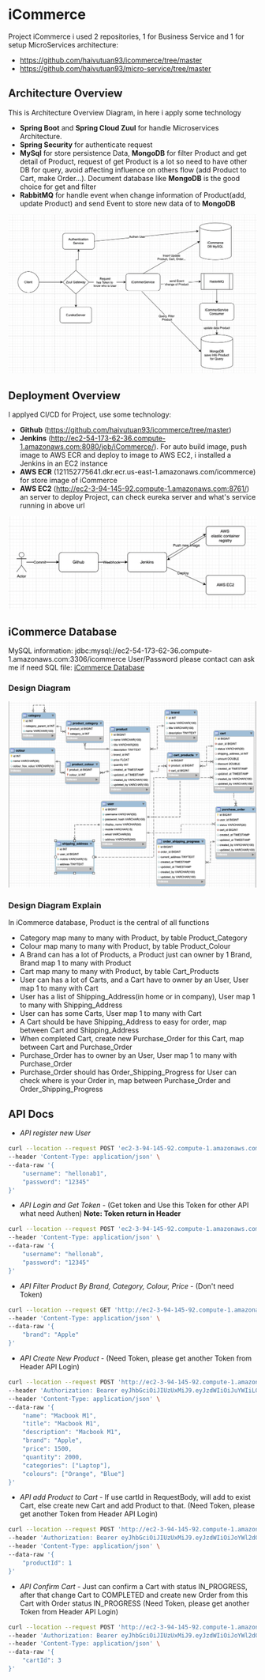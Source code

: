 # iCommerce
Project iCommerce i used 2 repositories, 1 for Business Service and 1 for setup MicroServices architecture:
* https://github.com/haivutuan93/icommerce/tree/master
* https://github.com/haivutuan93/micro-service/tree/master
## Architecture Overview
This is Architecture Overview Diagram, in here i apply some technology

* **Spring Boot** and **Spring Cloud Zuul** for handle Microservices Architecture.
* **Spring Security** for authenticate request
* **MySql** for store persistence Data, **MongoDB** for filter Product and get detail of Product, request of get Product is a lot so need to have other DB for query, avoid affecting influence on others flow (add Product to Cart, make Order...). Document database like **MongoDB** is the good choice for get and filter
* **RabbitMQ** for handle event when change information of Product(add, update Product) and send Event to store new data of to **MongoDB**

![database-icommerce](https://github.com/haivutuan93/icommerce/blob/master/src/main/resources/image/ArchitectDiagram.png?raw=true)

## Deployment Overview
I applyed CI/CD for Project, use some technology:
* **Github** (https://github.com/haivutuan93/icommerce/tree/master)
* **Jenkins** (http://ec2-54-173-62-36.compute-1.amazonaws.com:8080/job/iCommerce/). For auto build image, push image to AWS ECR and deploy to image to AWS EC2, i installed a Jenkins in an EC2 instance
* **AWS ECR** (121152775641.dkr.ecr.us-east-1.amazonaws.com/icommerce) for store image of iCommerce
* **AWS EC2** (http://ec2-3-94-145-92.compute-1.amazonaws.com:8761/) an server to deploy Project, can check eureka server and what's service running in above url

![deployment-icommerce](https://github.com/haivutuan93/icommerce/blob/master/src/main/resources/image/Deployment.png?raw=true)



## iCommerce Database
MySQL information: jdbc:mysql://ec2-54-173-62-36.compute-1.amazonaws.com:3306/icommerce
User/Password please contact can ask me if need
SQL file: [iCommerce Database](https://github.com/haivutuan93/icommerce/blob/main/src/main/resources/sql/summary.sql)
### Design Diagram

![database-icommerce](https://raw.githubusercontent.com/haivutuan93/icommerce/master/src/main/resources/image/DatabaseDesign.png)

### Design Diagram Explain
In iCommerce database, Product is the central of all functions
* Category map many to many with Product, by table Product_Category
* Colour map many to many with Product, by table Product_Colour
* A Brand can has a lot of Products, a Product just can owner by 1 Brand, Brand map 1 to many with Product
* Cart map many to many with Product, by table Cart_Products
* User can has a lot of Carts, and a Cart have to owner by an User, User map 1 to many with Cart
* User has a list of Shipping_Address(in home or in company), User map 1 to many with Shipping_Address
* User can has some Carts, User map 1 to many with Cart
* A Cart should be have Shipping_Address to easy for order, map between Cart and Shipping_Address
* When completed Cart, create new Purchase_Order for this Cart, map between Cart and Purchase_Order
* Purchase_Order has to owner by an User, User map 1 to many with Purchase_Order
* Purchase_Order should has Order_Shipping_Progress for User can check where is your Order in, map between Purchase_Order and Order_Shipping_Progress

## API Docs
* _API register new User_
```sh
curl --location --request POST 'ec2-3-94-145-92.compute-1.amazonaws.com:8762/auth/register' \
--header 'Content-Type: application/json' \
--data-raw '{
    "username": "hellonab1",
    "password": "12345"
}'
```
* _API Login and Get Token_ - (Get token and Use this Token for other API what need Authen)
  **Note: Token return in Header**
```sh
curl --location --request POST 'ec2-3-94-145-92.compute-1.amazonaws.com:8762/auth' \
--header 'Content-Type: application/json' \
--data-raw '{
    "username": "hellonab",
    "password": "12345"
}'
```
* _API Filter Product By Brand, Category, Colour, Price_ - (Don't need Token)
```sh
curl --location --request GET 'http://ec2-3-94-145-92.compute-1.amazonaws.com:8762/icommerce/product/filter' \
--header 'Content-Type: application/json' \
--data-raw '{
    "brand": "Apple"
}'
```
* _API Create New Product_ - (Need Token, please get another Token from Header API Login)
```sh
curl --location --request POST 'http://ec2-3-94-145-92.compute-1.amazonaws.com:8762/icommerce/product/add' \
--header 'Authorization: Bearer eyJhbGciOiJIUzUxMiJ9.eyJzdWIiOiJuYWIiLCJhdXRob3JpdGllcyI6WyJST0xFX1VTRVIiXSwiaWF0IjoxNjYzODA3MTQ2LCJleHAiOjE2NjM4NDMxNDZ9.ikYo-M94iFlHeCk7r1T70KewkLYDfvx0SusvVFn54hl7YZZErCY1oQa6RILiYUZ13G0MBg06VnOOQ_qQju3RnA' \
--header 'Content-Type: application/json' \
--data-raw '{
    "name": "Macbook M1",
    "title": "Macbook M1",
    "description": "Macbook M1",
    "brand": "Apple",
    "price": 1500,
    "quantity": 2000,
    "categories": ["Laptop"],
    "colours": ["Orange", "Blue"]
}'
```
* _API add Product to Cart_ - If use cartId in RequestBody, will add to exist Cart, else create new Cart and add Product to that. (Need Token, please get another Token from Header API Login)
```sh
curl --location --request POST 'http://ec2-3-94-145-92.compute-1.amazonaws.com:8762/icommerce/cart/add-product' \
--header 'Authorization: Bearer eyJhbGciOiJIUzUxMiJ9.eyJzdWIiOiJoYWl2dCIsImF1dGhvcml0aWVzIjpbIlJPTEVfVVNFUiJdLCJpYXQiOjE2NjM4Mjg2NTksImV4cCI6MTY2Mzg2NDY1OX0.A7mQevaeOaq_tSuM5JgysvD0QAkM2Oa_stEFycG8V4EMW523ZjljfahEUNzS7vZB3t6h_Sjpmjs39T2IdO4pWw' \
--header 'Content-Type: application/json' \
--data-raw '{
    "productId": 1
}'
```
* _API Confirm Cart_ - Just can confirm a Cart with status IN_PROGRESS, after that change Cart to COMPLETED and create new Order from this Cart with Order status IN_PROGRESS (Need Token, please get another Token from Header API Login)
```sh
curl --location --request POST 'http://ec2-3-94-145-92.compute-1.amazonaws.com:8762/icommerce/cart/confirm' \
--header 'Authorization: Bearer eyJhbGciOiJIUzUxMiJ9.eyJzdWIiOiJoYWl2dCIsImF1dGhvcml0aWVzIjpbIlJPTEVfVVNFUiJdLCJpYXQiOjE2NjM4Mjg2NTksImV4cCI6MTY2Mzg2NDY1OX0.A7mQevaeOaq_tSuM5JgysvD0QAkM2Oa_stEFycG8V4EMW523ZjljfahEUNzS7vZB3t6h_Sjpmjs39T2IdO4pWw' \
--header 'Content-Type: application/json' \
--data-raw '{
    "cartId": 3
}'
```

